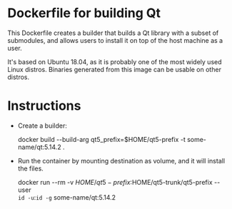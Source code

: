 # Dockerfile for building Qt
This Dockerfile creates a builder that builds a Qt library with a subset of
submodules, and allows users to install it on top of the host machine as a user.

It's based on Ubuntu 18.04, as it is probably one of the most widely used Linux
distros. Binaries generated from this image can be usable on other distros.

# Instructions
* Create a builder:

    docker build --build-arg qt5_prefix=$HOME/qt5-prefix -t some-name/qt:5.14.2 .

* Run the container by mounting destination as volume, and it will install the
files.

    docker run --rm -v $HOME/qt5-prefix:$HOME/qt5-trunk/qt5-prefix --user \
    `id -u`:`id -g` some-name/qt:5.14.2

